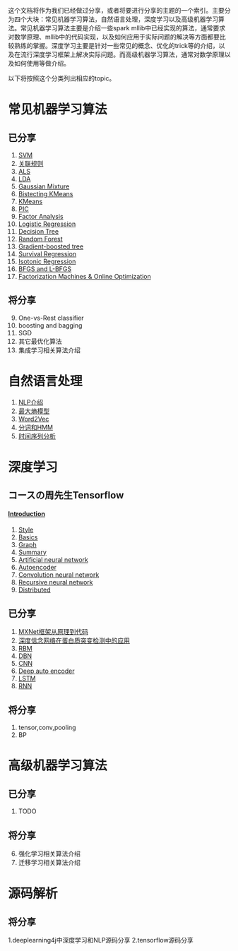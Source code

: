 这个文档将作为我们已经做过分享，或者将要进行分享的主题的一个索引。主要分为四个大块：常见机器学习算法，自然语言处理，深度学习以及高级机器学习算法。常见机器学习算法主要是介绍一些spark mllib中已经实现的算法，通常要求对数学原理、mllib中的代码实现，以及如何应用于实际问题的解决等方面都要比较熟练的掌握。深度学习主要是针对一些常见的概念、优化的trick等的介绍，以及在流行深度学习框架上解决实际问题。而高级机器学习算法，通常对数学原理以及如何使用等做介绍。

以下将按照这个分类列出相应的topic。

# 常见机器学习算法
## 已分享
1. [SVM](2016/08/30/svm)
2. [关联规则](2016/07/04/关联规则挖掘基础篇)
3. [ALS](https://github.com/endymecy/spark-ml-source-analysis/blob/master/%E6%8E%A8%E8%8D%90/ALS.md)
4. [LDA](https://github.com/endymecy/spark-ml-source-analysis/blob/master/%E8%81%9A%E7%B1%BB/LDA/lda.md)
5. [Gaussian Mixture](https://github.com/endymecy/spark-ml-source-analysis/blob/master/%E8%81%9A%E7%B1%BB/gaussian-mixture/gaussian-mixture.md)
6. [Bistecting KMeans](https://github.com/endymecy/spark-ml-source-analysis/blob/master/%E8%81%9A%E7%B1%BB/bis-k-means/bisecting-k-means.md)
7. [KMeans](https://github.com/endymecy/spark-ml-source-analysis/blob/master/%E8%81%9A%E7%B1%BB/k-means/k-means.md)
8. [PIC](https://github.com/endymecy/spark-ml-source-analysis/blob/master/%E8%81%9A%E7%B1%BB/PIC/pic.md)
9. [Factor Analysis](2016/12/01/FactorAnalysis)
10. [Logistic Regression](https://github.com/endymecy/spark-ml-source-analysis/blob/master/%E5%88%86%E7%B1%BB%E5%92%8C%E5%9B%9E%E5%BD%92/%E7%BA%BF%E6%80%A7%E6%A8%A1%E5%9E%8B/%E9%80%BB%E8%BE%91%E5%9B%9E%E5%BD%92/logic-regression.md)
11. [Decision Tree](https://github.com/endymecy/spark-ml-source-analysis/blob/master/%E5%88%86%E7%B1%BB%E5%92%8C%E5%9B%9E%E5%BD%92/%E5%86%B3%E7%AD%96%E6%A0%91/decision-tree.md)
12. [Random Forest](https://github.com/endymecy/spark-ml-source-analysis/blob/master/%E5%88%86%E7%B1%BB%E5%92%8C%E5%9B%9E%E5%BD%92/%E7%BB%84%E5%90%88%E6%A0%91/%E9%9A%8F%E6%9C%BA%E6%A3%AE%E6%9E%97/random-forests.md)
13. [Gradient-boosted tree](https://github.com/endymecy/spark-ml-source-analysis/blob/master/%E5%88%86%E7%B1%BB%E5%92%8C%E5%9B%9E%E5%BD%92/%E7%BB%84%E5%90%88%E6%A0%91/%E6%A2%AF%E5%BA%A6%E6%8F%90%E5%8D%87%E6%A0%91/gbts.md)
14. [Survival Regression](https://github.com/endymecy/spark-ml-source-analysis/blob/master/%E5%88%86%E7%B1%BB%E5%92%8C%E5%9B%9E%E5%BD%92/%E7%94%9F%E5%AD%98%E5%9B%9E%E5%BD%92/survival-regression.md)
15. [Isotonic Regression](https://github.com/endymecy/spark-ml-source-analysis/blob/master/%E5%88%86%E7%B1%BB%E5%92%8C%E5%9B%9E%E5%BD%92/%E4%BF%9D%E5%BA%8F%E5%9B%9E%E5%BD%92/isotonic-regression.md)
16. [BFGS and L-BFGS](https://github.com/endymecy/spark-ml-source-analysis/blob/master/%E6%9C%80%E4%BC%98%E5%8C%96%E7%AE%97%E6%B3%95/L-BFGS/lbfgs.md)
17. [Factorization Machines & Online Optimization](2017/08/18/FMOO)

## 将分享

9. One-vs-Rest classifier
10. boosting and bagging
13. SGD
15. 其它最优化算法
16. 集成学习相关算法介绍

# 自然语言处理

1. [NLP介绍](2017/08/14/NLP)
2. [最大熵模型](2017/08/15/最大熵模型)
3. [Word2Vec](2017/08/11/Word2vec)
4. [分词和HMM](2017/08/16/分词和HMM)
5. [时间序列分析](2017/08/17/时间序列分析)


# 深度学习
## コースの周先生Tensorflow
#### [Introduction](2016/12/01/TF-Introduction)
1. [Style](2016/12/01/TF-1-style)
2. [Basics](2016/12/01/TF-2-basics)
3. [Graph](2016/12/01/TF-3-graph)
4. [Summary](2016/12/01/TF-4-summary)
5. [Artificial neural network](2016/12/01/TF-5-ann)
6. [Autoencoder](2016/12/01/TF-6-autoencoder)
7. [Convolution neural network](2016/12/01/TF-7-cnn)
8. [Recursive neural network](2016/12/01/TF-8-rnn)
9. [Distributed](2016/12/01/TF-9-distributed)

## 已分享
1. [MXNet框架从原理到代码](2016/07/05/mxnet)
2. [深度信念网络在蛋白质突变检测中的应用](https://github.com/xzry6/notes/blob/master/transwarp/dbn.md)
3. [RBM](https://deeplearning4j.org/cn/restrictedboltzmannmachine)
4. [DBN](https://deeplearning4j.org/cn/deepbeliefnetwork)
5. [CNN](https://deeplearning4j.org/cn/convolutionalnets)
6. [Deep auto encoder](https://deeplearning4j.org/cn/deepautoencoder)
7. [LSTM](https://deeplearning4j.org/cn/lstm)
8. [RNN](https://deeplearning4j.org/cn/usingrnns)
## 将分享
1. tensor,conv,pooling
3. BP


# 高级机器学习算法
## 已分享
1. TODO

## 将分享
6. 强化学习相关算法介绍
7. 迁移学习相关算法介绍

# 源码解析

## 将分享
1.deeplearning4j中深度学习和NLP源码分享
2.tensorflow源码分享
